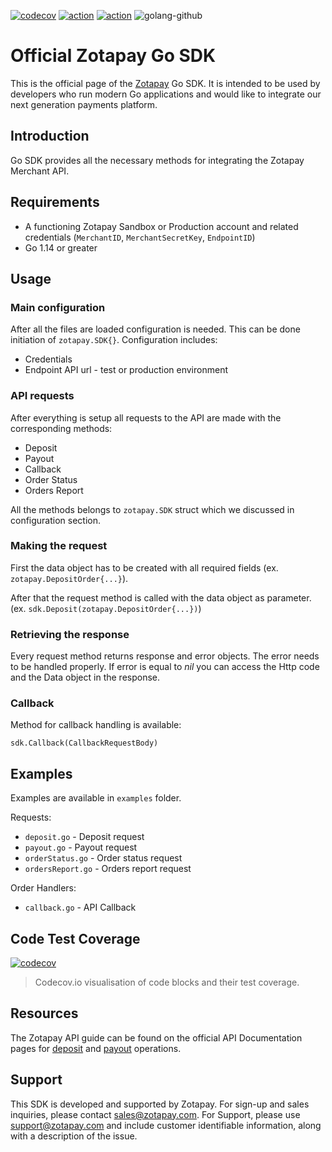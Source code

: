 [![codecov](https://codecov.io/gh/zotapay/go-sdk/branch/master/graph/badge.svg?token=WKOX8Lm3My)](https://codecov.io/gh/zotapay/go-sdk)
[![action](https://github.com/zotapay/go-sdk/workflows/Go%20Matrix%20Test/badge.svg?branch=master)](https://github.com/zotapay/go-sdk/actions)
[![action](https://github.com/zotapay/go-sdk/workflows/Golang%20Quality%20Pipeline/badge.svg?branch=master)](https://github.com/zotapay/go-sdk/actions)
![golang-github](https://user-images.githubusercontent.com/174284/106497798-2cee0d00-64c7-11eb-9014-9e0d8c4231cf.jpg)

# Official Zotapay Go SDK

This is the official page of the [Zotapay](https://www.zotapay.com) Go SDK. It is intended to be used by developers who run modern Go applications and would like to integrate our next generation payments platform.

## Introduction
Go SDK provides all the necessary methods for integrating the Zotapay Merchant API.

## Requirements
- A functioning Zotapay Sandbox or Production account and related credentials (`MerchantID`, `MerchantSecretKey`, `EndpointID`)
- Go 1.14 or greater

## Usage

### Main configuration
After all the files are loaded configuration is needed. This can be done initiation of `zotapay.SDK{}`. Configuration includes:
- Credentials
- Endpoint API url - test or production environment

### API requests
After everything is setup all requests to the API are made with the corresponding methods:
* Deposit
* Payout
* Callback
* Order Status
* Orders Report

All the methods belongs to `zotapay.SDK` struct which we discussed in configuration section.

### Making the request
First the data object has to be created with all required fields (ex. `zotapay.DepositOrder{...}`).

After that the request method is called with the data object as parameter. (ex. `sdk.Deposit(zotapay.DepositOrder{...})`)

### Retrieving the response
Every request method returns response and error objects. The error needs to be handled properly. If error is equal to _nil_ you can access the Http code and the Data object in the response.

### Callback
Method for callback handling is available:
```golang
sdk.Callback(CallbackRequestBody)
```

## Examples
Examples are available in `examples` folder.

Requests:
- `deposit.go` - Deposit request
- `payout.go` - Payout request
- `orderStatus.go` - Order status request
- `ordersReport.go` - Orders report request

Order Handlers:
- `callback.go` - API Callback

## Code Test Coverage

[![codecov](https://codecov.io/gh/zotapay/go-sdk/graphs/tree.svg?width=650&height=150&src=pr&token=WKOX8Lm3My)](https://codecov.io/gh/zotapay/go-sdk/)
> Codecov.io visualisation of code blocks and their test coverage.

## Resources
The Zotapay API guide can be found on the official API Documentation pages for [deposit](https://doc.zotapay.com/deposit/1.0/) and [payout](https://doc.zotapay.com/payout/1.0/) operations.

## Support
This SDK is developed and supported by Zotapay. For sign-up and sales inquiries, please contact sales@zotapay.com. For Support, please use support@zotapay.com and include customer identifiable information, along with a description of the issue.
